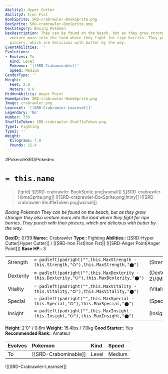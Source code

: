 ```yaml
---
Ability1: Hyper Cutter
Ability2: Iron Fist
BookSprite: SRD-crabrawler-BookSprite.png
BoxSprite: SRD-crabrawler-BoxSprite.png
DexCategory: Boxing Pokemon
DexDescription: They can be found on the beach, but as they grow stronger they also
  venture more into the land where they fight for ripe berries. They punch with their
  pincers, which are delicious with butter by the way.
EventAbilities: ''
Evolutions:
- Evolves: To
  Kind: Level
  Pokemon: '[[SRD-Crabominable]]'
  Speed: Medium
GenderType: ''
Height:
  Feet: 2.0
  Meters: 0.6
HiddenAbility: Anger Point
HomeSprite: SRD-crabrawler-HomeSprite.png
Image: crabrawler.png
Learnset: '[[SRD-Crabrawler-Learnset]]'
Legendary: 'No'
Number: 739
ShuffleToken: SRD-crabrawler-ShuffleToken.png
Type1: Fighting
Type2: ''
Weight:
  Kilograms: 7.0
  Pounds: 15.4
---
```


#PokeroleSRD/Pokedex

# `= this.name`

> [!grid]
> ![[SRD-crabrawler-BookSprite.png|wsmall]]
> ![[SRD-crabrawler-HomeSprite.png]]
> ![[SRD-crabrawler-BoxSprite.png|htiny]]
> ![[SRD-crabrawler-ShuffleToken.png|wsmall]]


*Boxing Pokemon*
*They can be found on the beach, but as they grow stronger they also venture more into the land where they fight for ripe berries. They punch with their pincers, which are delicious with butter by the way.*

**DexID**:: 0739
**Name**:: Crabrawler
**Type**:: Fighting
**Abilities**:: [[SRD-Hyper Cutter|Hyper Cutter]] / [[SRD-Iron Fist|Iron Fist]] ([[SRD-Anger Point|Anger Point]])
**Base HP**:: 3

|           |                                                                                        |                                          |
| --------- | -------------------------------------------------------------------------------------- | ---------------------------------------- |
| Strength  | `= padleft(padright("",this.MaxStrength - this.Strength,"⭘"),this.MaxStrength,"⬤")`    | (Strength::2)/(MaxStrength::5)   |
| Dexterity | `= padleft(padright("",this.MaxDexterity - this.Dexterity,"⭘"),this.MaxDexterity,"⬤")` | (Dexterity:: 2)/(MaxDexterity::4) |
| Vitality  | `= padleft(padright("",this.MaxVitality - this.Vitality,"⭘"),this.MaxVitality,"⬤")`    | (Vitality::2)/(MaxVitality::4)   |
| Special   | `= padleft(padright("",this.MaxSpecial - this.Special,"⭘"),this.MaxSpecial,"⬤")`       | (Special::1)/(MaxSpecial::3)     |
| Insight   | `= padleft(padright("",this.MaxInsight - this.Insight,"⭘"),this.MaxInsight,"⬤")`       | (Insight::2)/(MaxInsight::4)     |

**Height**: 2'0" / 0.6m
**Weight**: 15.4lbs / 7.0kg
**Good Starter**:: Yes
**Recommended Rank**:: Amateur

| Evolves   | Pokemon              | Kind   | Speed   |
|:----------|:---------------------|:-------|:--------|
| To        | [[SRD-Crabominable]] | Level  | Medium  |

![[SRD-Crabrawler-Learnset]]